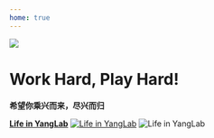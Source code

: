 ```yaml
---
home: true
---
```



![ ](https://images.squarespace-cdn.com/content/v1/5aa84edaf793922ad7a32f48/1531012699145-IY8GR88G8LEYAFVKSNQB/AdobeStock_128680431+play.jpg?format=2500w)


# Work Hard, Play Hard!

**希望你乘兴而来，尽兴而归**

**[Life in YangLab](https://kwqw2do10m.feishu.cn/docx/GgfCdEzZyojtecxtCEkcMISvnGg)**
[![Life in YangLab](/team/fudao.jfif)](https://kwqw2do10m.feishu.cn/docx/GgfCdEzZyojtecxtCEkcMISvnGg)
![Life in YangLab](/team/zhufugui.jpg)
